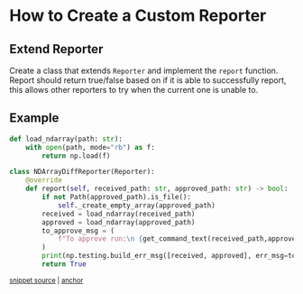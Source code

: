# How to Create a Custom Reporter

## Extend Reporter

Create a class that extends `Reporter` and implement the `report` function. 
Report should return true/false based on if it is able to successfully report,
this allows other reporters to try when the current one is unable to. 

## Example

<!-- snippet: numpy_custom_reporter -->
<a id='snippet-numpy_custom_reporter'></a>
```py
def load_ndarray(path: str):
    with open(path, mode="rb") as f:
        return np.load(f)

class NDArrayDiffReporter(Reporter):
    @override
    def report(self, received_path: str, approved_path: str) -> bool:
        if not Path(approved_path).is_file():
            self._create_empty_array(approved_path)
        received = load_ndarray(received_path)
        approved = load_ndarray(approved_path)
        to_approve_msg = (
            f"To approve run:\n {get_command_text(received_path,approved_path)}"
        )
        print(np.testing.build_err_msg([received, approved], err_msg=to_approve_msg))
        return True
```
<sup><a href='/tests/test_example_numpy.py#L32-L53' title='Snippet source file'>snippet source</a> | <a href='#snippet-numpy_custom_reporter' title='Start of snippet'>anchor</a></sup>
<!-- endSnippet -->
